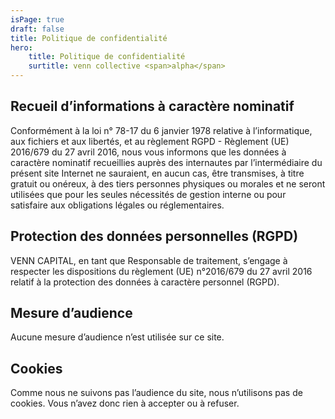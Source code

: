 ```yaml
---
isPage: true
draft: false
title: Politique de confidentialité
hero:
    title: Politique de confidentialité
    surtitle: venn collective <span>alpha</span>
---
```

## Recueil d’informations à caractère nominatif

Conformément à la loi n° 78-17 du 6 janvier 1978 relative à l’informatique, aux fichiers et aux libertés, et au règlement RGPD - Règlement (UE) 2016/679 du 27 avril 2016, nous vous informons que les données à caractère nominatif recueillies auprès des internautes par l’intermédiaire du présent site Internet ne sauraient, en aucun cas, être transmises, à titre gratuit ou onéreux, à des tiers personnes physiques ou morales et ne seront utilisées que pour les seules nécessités de gestion interne ou pour satisfaire aux obligations légales ou réglementaires.

## ‍Protection des données personnelles (RGPD)

VENN CAPITAL, en tant que Responsable de traitement, s’engage à respecter les dispositions du règlement
(UE) n°2016/679 du 27 avril 2016 relatif à la protection des données à caractère personnel (RGPD).


## Mesure d’audience

Aucune mesure d’audience n’est utilisée sur ce site.

## Cookies

Comme nous ne suivons pas l’audience du site, nous n’utilisons pas de cookies. Vous n’avez donc rien à accepter ou à refuser.